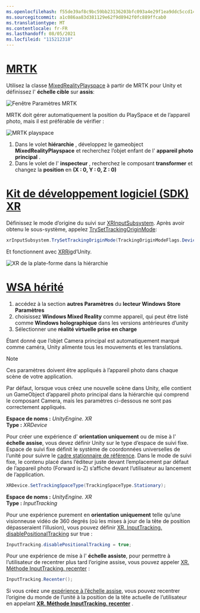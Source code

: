 ```yaml
---
ms.openlocfilehash: f55de39af8c9bc59bb23136203bfc093a4e29f1ea9ddc5ccd147f8c81d6f0020
ms.sourcegitcommit: a1c086aa83d381129e62f9d8942f0fc889ffcab0
ms.translationtype: MT
ms.contentlocale: fr-FR
ms.lasthandoff: 08/05/2021
ms.locfileid: "115212318"
---
```

# <a name="mrtk"></a>[MRTK](#tab/mrtk)
<!-- NEVER CHANGE THE ABOVE LINE! -->

Utilisez la classe [MixedRealityPlayspace](/dotnet/api/microsoft.mixedreality.toolkit.mixedrealityplayspace) à partir de MRTK pour Unity et définissez l' **échelle cible** sur **assis**:

![Fenêtre Paramètres MRTK](../../images/mrtk-target-scale.png)

MRTK doit gérer automatiquement la position du PlaySpace et de l’appareil photo, mais il est préférable de vérifier :

![MRTK playspace](../../images/mrtk-playspace.png)

1. Dans le volet **hiérarchie** , développez le gameobject **MixedRealityPlayspace** et recherchez l’objet enfant de l' **appareil photo principal** .
2. Dans le volet de l' **inspecteur** , recherchez le composant **transformer** et changez la **position** en **(X : 0, Y : 0, Z : 0)**

# <a name="xr-sdk"></a>[Kit de développement logiciel (SDK) XR](#tab/xr)
<!-- NEVER CHANGE THE ABOVE LINE! -->

Définissez le mode d’origine du suivi sur [XRInputSubsystem](https://docs.unity3d.com/Documentation/ScriptReference/XR.XRInputSubsystem.html). Après avoir obtenu le sous-système, appelez [TrySetTrackingOriginMode](https://docs.unity3d.com/Documentation/ScriptReference/XR.XRInputSubsystem.TrySetTrackingOriginMode.html):

```cs
xrInputSubsystem.TrySetTrackingOriginMode(TrackingOriginModeFlags.Device);
```

Et fonctionnent avec [XRRig](https://docs.unity3d.com/Manual/configuring-project-for-xr.html)d’Unity.

![XR de la plate-forme dans la hiérarchie](../../images/xrsdk-xrrig.png)

# <a name="legacy-wsa"></a>[WSA hérité](#tab/wsa)
<!-- NEVER CHANGE THE ABOVE LINE! -->

1. accédez à la section **autres Paramètres** du **lecteur Windows Store Paramètres**
2. choisissez **Windows Mixed Reality** comme appareil, qui peut être listé comme **Windows holographique** dans les versions antérieures d’unity
3. Sélectionner une **réalité virtuelle prise en charge**

Étant donné que l’objet Camera principal est automatiquement marqué comme caméra, Unity alimente tous les mouvements et les translations.

>[!NOTE]
>Ces paramètres doivent être appliqués à l’appareil photo dans chaque scène de votre application.
>
>Par défaut, lorsque vous créez une nouvelle scène dans Unity, elle contient un GameObject d’appareil photo principal dans la hiérarchie qui comprend le composant Camera, mais les paramètres ci-dessous ne sont pas correctement appliqués.

**Espace de noms :** *UnityEngine. XR*<br>
**Type :** *XRDevice*

Pour créer une expérience d' **orientation uniquement** ou de mise à l' **échelle assise**, vous devez définir Unity sur le type d’espace de suivi fixe. Espace de suivi fixe définit le système de coordonnées universelles de l’unité pour suivre le [cadre stationnaire de référence](../../../../design/coordinate-systems.md#spatial-coordinate-systems). Dans le mode de suivi fixe, le contenu placé dans l’éditeur juste devant l’emplacement par défaut de l’appareil photo (Forward is-Z) s’affiche devant l’utilisateur au lancement de l’application.

```cs
XRDevice.SetTrackingSpaceType(TrackingSpaceType.Stationary);
```

**Espace de noms :** *UnityEngine. XR*<br>
**Type :** *InputTracking*

Pour une expérience purement en **orientation uniquement** telle qu’une visionneuse vidéo de 360 degrés (où les mises à jour de la tête de position dépasseraient l’illusion), vous pouvez définir [XR. InputTracking. disablePositionalTracking](https://docs.unity3d.com/ScriptReference/XR.InputTracking-disablePositionalTracking.html) sur true :

```cs
InputTracking.disablePositionalTracking = true;
```

Pour une expérience de mise à l' **échelle assiste**, pour permettre à l’utilisateur de recentrer plus tard l’origine assise, vous pouvez appeler [XR. Méthode InputTracking. recenter](https://docs.unity3d.com/ScriptReference/XR.InputTracking.Recenter.html) :

```cs
InputTracking.Recenter();
```

Si vous créez une [expérience à l’échelle assise](../../../../design/coordinate-systems.md), vous pouvez recentrer l’origine du monde de l’unité à la position de la tête actuelle de l’utilisateur en appelant **[XR. Méthode InputTracking. recenter](https://docs.unity3d.com/ScriptReference/XR.InputTracking.Recenter.html)** .